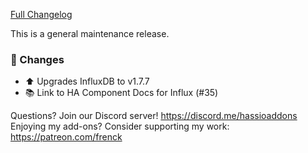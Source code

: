 [Full Changelog][changelog]

This is a general maintenance release.

### 🔨 Changes

- :arrow_up: Upgrades InfluxDB to v1.7.7
- :books: Link to HA Component Docs for Influx (#35)

[changelog]: https://github.com/hassio-addons/addon-influxdb/compare/v3.1.0...v3.1.1

Questions? Join our Discord server! https://discord.me/hassioaddons
Enjoying my add-ons? Consider supporting my work: https://patreon.com/frenck